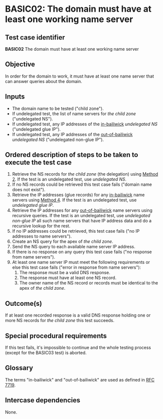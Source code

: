 # BASIC02: The domain must have at least one working name server

## Test case identifier
**BASIC02** The domain must have at least one working name server

## Objective

In order for the domain to work, it must have at least one name server that
can answer queries about the domain. 

## Inputs

* The domain name to be tested ("child zone").
* If undelegated test, the list of name servers for _the child zone_ 
  ("undelegated NS").
* If undelegated test, any IP addresses of the [in-bailiwick] 
  _undelegated NS_ ("undelegated glue IP").
* If undelegated test, any IP addresses of the [out-of-bailiwick]
  _undelegated NS_ ("undelegated non-glue IP").

## Ordered description of steps to be taken to execute the test case

1. Retrieve the NS records for _the child zone_ (the delegation) using
   [Method 2]. If the test is an undelegated test, use _undelegated
   NS_.
2. If no NS records could be retrieved this test case fails
   ("domain name does not exist").
3. Retrieve the IP addresses (glue records) for any [in-bailiwick] name
   servers using [Method 4]. If the test is an undelegated test, use 
   _undelegated glue IP_.
4. Retrieve the IP addresses for any [out-of-bailiwick] name servers
   using recursive queries. If the test is an undelegated test, use 
   _undelegated non-glue IP_ all such name servers that have IP 
   address data and do a recursive lookup for the rest.
5. If no IP addresses could be retrieved, this test case fails ("no
   IP addresses to name servers").
6. Create an NS query for the apex of _the child zone_.
7. Send the NS query to each available name server IP address.
8. If there is no response on any query this test case fails 
   ("no response from name servers").
9. At least one name server IP must meet the following requirements or
   else this test case fails ("error in response from name servers"):
   1. The response must be a valid DNS response.
   2. The response must have at least one NS record.
   3. The owner name of the NS record or records must be identical 
      to the apex of _the child zone_.
   

## Outcome(s)

If at least one recorded response is a valid DNS response holding 
one or more NS records for _the child zone_ this test succeeds.

## Special procedural requirements

If this test fails, it's impossible to continue and the whole testing
process (except for the BASIC03 test) is aborted.

## Glossary

The terms "in-bailiwick" and "out-of-bailiwick" are used as defined
in [RFC 7719].

## Intercase dependencies

None.


[Method 2]:         ../Methods.md#method-2-obtain-glue-name-records-from-parent
[Method 4]:         ../Methods.md#method-4-obtain-glue-address-records-from-parent
[RFC 7719]:         https://tools.ietf.org/html/rfc7719
[in-bailiwick]:     #glossary
[out-of-bailiwick]: #glossary
